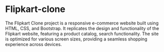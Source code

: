 # Flipkart-clone
The Flipkart Clone project is a responsive e-commerce website built using HTML, CSS, and Bootstrap. It replicates the design and functionality of the Flipkart website, featuring a product catalog, search functionality. The site is optimized for various screen sizes, providing a seamless shopping experience across devices.
